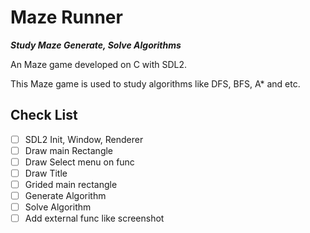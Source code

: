 # Maze Runner

***Study Maze Generate, Solve Algorithms***

An Maze game developed on C with SDL2.

This Maze game is used to study algorithms like DFS, BFS, A* and etc.

## Check List

- [ ] SDL2 Init, Window, Renderer
- [ ] Draw main Rectangle
- [ ] Draw Select menu on func
- [ ] Draw Title
- [ ] Grided main rectangle
- [ ] Generate Algorithm
- [ ] Solve Algorithm
- [ ] Add external func like screenshot